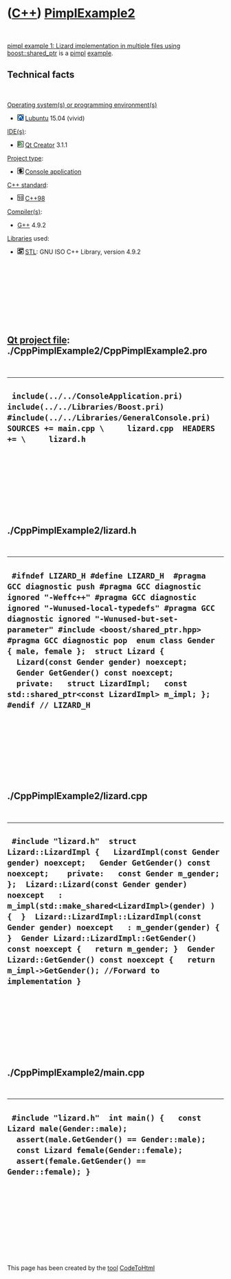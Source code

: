 
 

 

 

 

 

([C++](Cpp.md)) [PimplExample2](CppPimplExample2.md)
======================================================

 

[pimpl example 1: Lizard implementation in multiple files using
boost::shared\_ptr](CppPimplExample2.md) is a [pimpl](CppPimpl.md)
[example](CppExample.md).

Technical facts
---------------

 

[Operating system(s) or programming environment(s)](CppOs.md)

-   ![Lubuntu](PicLubuntu.png) [Lubuntu](CppLubuntu.md) 15.04 (vivid)

[IDE(s)](CppIde.md):

-   ![Qt Creator](PicQtCreator.png) [Qt Creator](CppQtCreator.md) 3.1.1

[Project type](CppQtProjectType.md):

-   ![console](PicConsole.png) [Console
    application](CppConsoleApplication.md)

[C++ standard](CppStandard.md):

-   ![C++98](PicCpp98.png) [C++98](Cpp98.md)

[Compiler(s)](CppCompiler.md):

-   [G++](CppGpp.md) 4.9.2

[Libraries](CppLibrary.md) used:

-   ![STL](PicStl.png) [STL](CppStl.md): GNU ISO C++ Library, version
    4.9.2

 

 

 

 

 

[Qt project file](CppQtProjectFile.md): ./CppPimplExample2/CppPimplExample2.pro
--------------------------------------------------------------------------------

 

  -------------------------------------------------------------------------------------------------------------------------------------------------------------------------------------------
  ` include(../../ConsoleApplication.pri) include(../../Libraries/Boost.pri) #include(../../Libraries/GeneralConsole.pri)  SOURCES += main.cpp \     lizard.cpp  HEADERS += \     lizard.h`
  -------------------------------------------------------------------------------------------------------------------------------------------------------------------------------------------

 

 

 

 

 

./CppPimplExample2/lizard.h
---------------------------

 

  -----------------------------------------------------------------------------------------------------------------------------------------------------------------------------------------------------------------------------------------------------------------------------------------------------------------------------------------------------------------------------------------------------------------------------------------------------------------------------------------------------------------------------------------
  ` #ifndef LIZARD_H #define LIZARD_H  #pragma GCC diagnostic push #pragma GCC diagnostic ignored "-Weffc++" #pragma GCC diagnostic ignored "-Wunused-local-typedefs" #pragma GCC diagnostic ignored "-Wunused-but-set-parameter" #include <boost/shared_ptr.hpp> #pragma GCC diagnostic pop  enum class Gender { male, female };  struct Lizard {   Lizard(const Gender gender) noexcept;   Gender GetGender() const noexcept;   private:   struct LizardImpl;   const std::shared_ptr<const LizardImpl> m_impl; };  #endif // LIZARD_H`
  -----------------------------------------------------------------------------------------------------------------------------------------------------------------------------------------------------------------------------------------------------------------------------------------------------------------------------------------------------------------------------------------------------------------------------------------------------------------------------------------------------------------------------------------

 

 

 

 

 

./CppPimplExample2/lizard.cpp
-----------------------------

 

  ------------------------------------------------------------------------------------------------------------------------------------------------------------------------------------------------------------------------------------------------------------------------------------------------------------------------------------------------------------------------------------------------------------------------------------------------------------------------------------------------------------------------------------------------------------------
  ` #include "lizard.h"  struct Lizard::LizardImpl {   LizardImpl(const Gender gender) noexcept;   Gender GetGender() const noexcept;    private:   const Gender m_gender; };  Lizard::Lizard(const Gender gender) noexcept   : m_impl(std::make_shared<LizardImpl>(gender) ) {  }  Lizard::LizardImpl::LizardImpl(const Gender gender) noexcept   : m_gender(gender) {  }  Gender Lizard::LizardImpl::GetGender() const noexcept {   return m_gender; }  Gender Lizard::GetGender() const noexcept {   return m_impl->GetGender(); //Forward to implementation }`
  ------------------------------------------------------------------------------------------------------------------------------------------------------------------------------------------------------------------------------------------------------------------------------------------------------------------------------------------------------------------------------------------------------------------------------------------------------------------------------------------------------------------------------------------------------------------

 

 

 

 

 

./CppPimplExample2/main.cpp
---------------------------

 

  --------------------------------------------------------------------------------------------------------------------------------------------------------------------------------------------------------------
  ` #include "lizard.h"  int main() {   const Lizard male(Gender::male);   assert(male.GetGender() == Gender::male);   const Lizard female(Gender::female);   assert(female.GetGender() == Gender::female); }`
  --------------------------------------------------------------------------------------------------------------------------------------------------------------------------------------------------------------

 

 

 

 

 

 

This page has been created by the [tool](Tools.md)
[CodeToHtml](ToolCodeToHtml.md)
